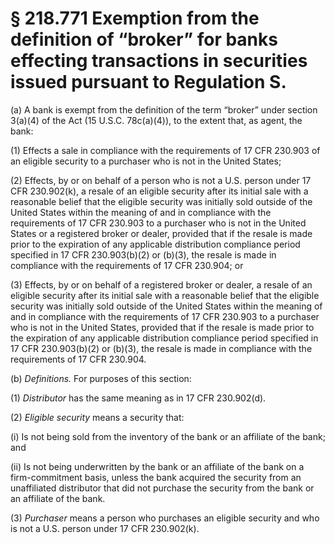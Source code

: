 # § 218.771   Exemption from the definition of “broker” for banks effecting transactions in securities issued pursuant to Regulation S.

(a) A bank is exempt from the definition of the term “broker” under section 3(a)(4) of the Act (15 U.S.C. 78c(a)(4)), to the extent that, as agent, the bank:


(1) Effects a sale in compliance with the requirements of 17 CFR 230.903 of an eligible security to a purchaser who is not in the United States;


(2) Effects, by or on behalf of a person who is not a U.S. person under 17 CFR 230.902(k), a resale of an eligible security after its initial sale with a reasonable belief that the eligible security was initially sold outside of the United States within the meaning of and in compliance with the requirements of 17 CFR 230.903 to a purchaser who is not in the United States or a registered broker or dealer, provided that if the resale is made prior to the expiration of any applicable distribution compliance period specified in 17 CFR 230.903(b)(2) or (b)(3), the resale is made in compliance with the requirements of 17 CFR 230.904; or


(3) Effects, by or on behalf of a registered broker or dealer, a resale of an eligible security after its initial sale with a reasonable belief that the eligible security was initially sold outside of the United States within the meaning of and in compliance with the requirements of 17 CFR 230.903 to a purchaser who is not in the United States, provided that if the resale is made prior to the expiration of any applicable distribution compliance period specified in 17 CFR 230.903(b)(2) or (b)(3), the resale is made in compliance with the requirements of 17 CFR 230.904.


(b) *Definitions.* For purposes of this section:


(1) *Distributor* has the same meaning as in 17 CFR 230.902(d).


(2) *Eligible security* means a security that:


(i) Is not being sold from the inventory of the bank or an affiliate of the bank; and


(ii) Is not being underwritten by the bank or an affiliate of the bank on a firm-commitment basis, unless the bank acquired the security from an unaffiliated distributor that did not purchase the security from the bank or an affiliate of the bank.


(3) *Purchaser* means a person who purchases an eligible security and who is not a U.S. person under 17 CFR 230.902(k).





